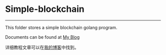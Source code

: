 # Simple-blockchain

---

This folder stores a simple blockchain golang program.

Documents can be found at [My Blog](https://shusunny.github.io/sunnyblog/blockchain/simple-blockchain)

详细教程文章可以在[我的博客](https://shusunny.github.io/sunnyblog/blockchain/simple-blockchain)中找到。
